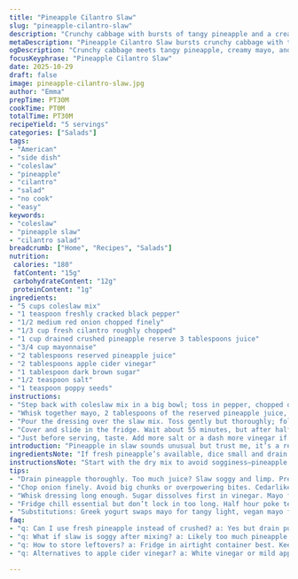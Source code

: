 ```yaml
---
title: "Pineapple Cilantro Slaw"
slug: "pineapple-cilantro-slaw"
description: "Crunchy cabbage with bursts of tangy pineapple and a creamy, slightly sweet dressing built on mayo, apple cider vinegar, and a hint of poppy seeds. Bright fresh cilantro swapped parsley for a punchier herb. Handled with care so it doesn’t wilt before serving. Chill to marry flavors but not drown them. Results in a vibrant, textured salad that wakes up any meal; easily adjustable with ingredient swaps or timing tweaks."
metaDescription: "Pineapple Cilantro Slaw bursts crunchy cabbage with tangy pineapple, creamy mayo dressing, and fresh cilantro. A textured, vibrant American side for any meal."
ogDescription: "Crunchy cabbage meets tangy pineapple, creamy mayo, and bright cilantro in a textured slaw. Chill, toss gently, and taste for vibrant freshness."
focusKeyphrase: "Pineapple Cilantro Slaw"
date: 2025-10-29
draft: false
image: pineapple-cilantro-slaw.jpg
author: "Emma"
prepTime: PT30M
cookTime: PT0M
totalTime: PT30M
recipeYield: "5 servings"
categories: ["Salads"]
tags:
- "American"
- "side dish"
- "coleslaw"
- "pineapple"
- "cilantro"
- "salad"
- "no cook"
- "easy"
keywords:
- "coleslaw"
- "pineapple slaw"
- "cilantro salad"
breadcrumb: ["Home", "Recipes", "Salads"]
nutrition: 
 calories: "180"
 fatContent: "15g"
 carbohydrateContent: "12g"
 proteinContent: "1g"
ingredients:
- "5 cups coleslaw mix"
- "1 teaspoon freshly cracked black pepper"
- "1/2 medium red onion chopped finely"
- "1/3 cup fresh cilantro roughly chopped"
- "1 cup drained crushed pineapple reserve 3 tablespoons juice"
- "3/4 cup mayonnaise"
- "2 tablespoons reserved pineapple juice"
- "2 tablespoons apple cider vinegar"
- "1 tablespoon dark brown sugar"
- "1/2 teaspoon salt"
- "1 teaspoon poppy seeds"
instructions:
- "Step back with coleslaw mix in a big bowl; toss in pepper, chopped onion, cilantro, and the drained pineapple chunks. Juice from pineapple? Hang onto 3 tablespoons for later. The moisture’s crucial but too much kills crunch."
- "Whisk together mayo, 2 tablespoons of the reserved pineapple juice, apple cider vinegar, brown sugar, salt, and poppy seeds in a separate bowl. Aim for balance; sweet, tangy, creamy. Don’t skip the poppy seeds — little bursts of texture and subtle nutty flavor."
- "Pour the dressing over the slaw mix. Toss gently but thoroughly; fold ingredients rather than stir like mad. Want every shred coated but keep it looking fresh, not soggy."
- "Cover and slide in the fridge. Wait about 55 minutes, but after half an hour, poke and sniff. The smell should deepen, a little sharp, a little sweet. Texture? Crisp but softened slightly; if soggy, you rushed the dressing mix or over-crushed the pineapple."
- "Just before serving, taste. Add more salt or a dash more vinegar if needed. Cilantro fades in the cold, so freshen with a sprinkle if you like. Consider a squeeze of lime for brightness if you swapped out vinegar or missed the tang."
introduction: "Pineapple in slaw sounds unusual but trust me, it’s a revelation. Done wrong? Soup. Mush. Overly sweet, tasteless crud. I’ve been there, tweaked this over many cookouts. Cilantro not parsley shakes up the whole flavor game — freshness and slight sharpness dancing under sweet pineapple hits. Use crushed pineapple, drained well; don’t drown the mix in juice. Dressing’s a delicate play between mayo’s richness, vinegar’s bite, and sugar’s mellow hug. The poppy seeds, often skipped, bring an underrated crunch punch. Chill it long enough to marry flavors but keep crunch alive; you’ll know when from smell and feel, not the clock. Toss gently — slaw ain’t a stew. It’s a textural dance on the palate."
ingredientsNote: "If fresh pineapple’s available, dice small and drain pulp over a sieve, pressing lightly — watch out, too much juice means soggy slaw, no crunch. Mayonnaise is the base, but swap in Greek yogurt for a lighter tang or a vegan mayo to avoid dairy. Apple cider vinegar can go apple or even white if that’s what’s on hand, but keep acidity similar — too much and the slaw goes sharp quickly. Brown sugar is best here; adjust sweetness to your pineapples’ natural sugar content. Poppy seeds? Don’t leave them out; substitutes like sesame seeds work but change flavor profiles. Cilantro over parsley is personal — use what fresh herb you prefer but it changes vibrancy dramatically."
instructionsNote: "Start with the dry mix to avoid sogginess—pineapple juice should be carefully reserved and measured for the dressing, too much ruins the texture. Whisk dressing components well; sugar has to dissolve into vinegar first before mingling with mayo for smoothness. Tossing the slaw gently keeps cabbage intact; you want crunch, not shredded mush. Rest in fridge at least 50 minutes but check texture about 30 mins in by smelling a bit and poking shreds — should feel firm but yielding. Stir right before serving; chill dulls herbs’ intensity, so freshening last minute with a few chopped leaves or lime juice is a shortcut to brightness. Common mistake: adding dressing too early or over-mixing quickly kills crispness."
tips:
- "Drain pineapple thoroughly. Too much juice? Slaw soggy and limp. Press pulp lightly with back of spoon on sieve. Reserve exactly for dressing, no more no less. Keeps crunch alive. Drain juice last, add vinegar before mayo whisk."
- "Chop onion finely. Avoid big chunks or overpowering bites. Cedarlike crunch with onion sharpness plays well with sweetness. Toss dry ingredients before pouring dressing, stops wilting before coat. Use sharp knife, quick chops keep freshness intact."
- "Whisk dressing long enough. Sugar dissolves first in vinegar. Mayo folds in thick creamy but still loose. If you skip dissolving sugar, gritty crunch under tongue. Use bowl bigger than you think for folding, to avoid overworking."
- "Fridge chill essential but don’t lock in too long. Half hour poke test. Smell pungent but not sour, texture shifts from snap to tender crunch, never mushy. Over wait and cilantro fades, slaw dulls. Half hour is sweet spot most times but adjust with heat or pineapple ripeness."
- "Substitutions: Greek yogurt swaps mayo for tangy light, vegan mayo for dairy-free. Apple cider vinegar replace with white or apple, but taste shift sharpens. Poppy seeds optional but add subtle crunch, sesame seeds okay but flavor change. For herbs, cilantro bold, parsley mellow, choose what suits final sharpness you want."
faq:
- "q: Can I use fresh pineapple instead of crushed? a: Yes but drain pulp well. Dice small, press juice on sieve. Too much moisture kills crunch. Juice reserved for dressing keeps flavor balanced."
- "q: What if slaw is soggy after mixing? a: Likely too much pineapple juice or over-mixed. Next time drain better, fold gently not stir furious. Chill shorter. You can fluff with fresh cabbage before serving."
- "q: How to store leftovers? a: Fridge in airtight container best. Keeps crispness 1-2 days before wilting. Can refresh by adding fresh cilantro or a squeeze lime before serving again. Avoid long storage, herbs and crunch degrade fast."
- "q: Alternatives to apple cider vinegar? a: White vinegar or mild apple vinegar works but taste shift sharper. Use slightly less or add a pinch sugar. Lemon juice okay but changes bright acidity. Balance needed to not overpower mayo base."

---
```

